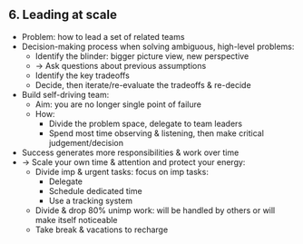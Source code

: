 ## 6. Leading at scale
- Problem: how to lead a set of related teams
- Decision-making process when solving ambiguous, high-level problems:
  - Identify the blinder: bigger picture view, new perspective
  - -> Ask questions about previous assumptions
  - Identify the key tradeoffs
  - Decide, then iterate/re-evaluate the tradeoffs & re-decide
- Build self-driving team:
  - Aim: you are no longer single point of failure
  - How:
    - Divide the problem space, delegate to team leaders
    - Spend most time observing & listening, then make critical judgement/decision
- Success generates more responsibilities & work over time
- -> Scale your own time & attention and protect your energy:
  - Divide imp & urgent tasks: focus on imp tasks:
    - Delegate
    - Schedule dedicated time
    - Use a tracking system
  - Divide & drop 80% unimp work: will be handled by others or will make itself noticeable
  - Take break & vacations to recharge